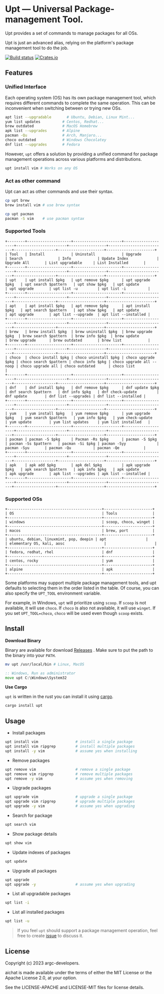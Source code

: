 # Upt — **U**niversal **P**ackage-management **T**ool.

Upt provides a set of commands to manage packages for all OSs. 

Upt is just an advanced alias, relying on the platform's package management tool to do the job.

[![Build status](https://github.com/sigoden/aichat/actions/workflows/ci.yaml/badge.svg)](https://github.com/sigoden/upt/actions)
[![Crates.io](https://img.shields.io/crates/v/upt.svg)](https://crates.io/crates/upt)

## Features

### Unified Interface

Each operating system (OS) has its own package management tool, which requires different commands to complete the same operation.
This can be inconvenient when switching between or trying new OSs. 

```sh
apt list --upgradable       # Ubuntu, Debian, Linux Mint...
yum list updates          # Centos, Redhat...
brew outdated             # MacOS Homebrew
apk list --upgrades       # Alpine
pacman -Qu                # Arch, Manjaro...
choco outdated            # Windows Chocolatey
dnf list --upgrades       # Fedora
```

However, `upt` offers a solution by providing a unified command for package management operations across various platforms and distributions. 

```sh
upt install vim # Works on any OS
```

### Act as other command

Upt can act as other commands and use their syntax.

```sh
cp upt brew
brew install vim # use brew syntax

cp upt pacman
pacman -S vim    # use pacman syntax
```

### Supported Tools

```
+--------+--------------------+----------------------+--------------------+-----------------------+-----------------+--------------------------+-------------------+---------------------+----------------------+
| Tool   | Install            | Uninstall            | Upgrade            | Search                | Info            | Update Index             | Upgrade All       | List upgradable     | List Installed       |
+--------+--------------------+----------------------+--------------------+-----------------------+-----------------+--------------------------+-------------------+---------------------+----------------------+
| upt    | upt install $pkg   | upt remove $pkg      | upt upgrade $pkg   | upt search $pattern   | upt show $pkg   | upt update               | upt upgrade       | upt list -u         | upt list -i          |
+--------+--------------------+----------------------+--------------------+-----------------------+-----------------+--------------------------+-------------------+---------------------+----------------------+
| apt    | apt install $pkg   | apt remove $pkg      | apt install $pkg   | apt search $pattern   | apt show $pkg   | apt update               | apt upgrade       | apt list --upgrade  | apt list --installed |
+--------+--------------------+----------------------+--------------------+-----------------------+-----------------+--------------------------+-------------------+---------------------+----------------------+
| brew   | brew install $pkg  | brew uninstall $pkg  | brew upgrade $pkg  | brew search $pattern  | brew info $pkg  | brew update              | brew upgrade      | brew outdated       | brew list            |
+--------+--------------------+----------------------+--------------------+-----------------------+-----------------+--------------------------+-------------------+---------------------+----------------------+
| choco  | choco install $pkg | choco uninstall $pkg | choco upgrade $pkg | choco search $pattern | choco info $pkg | choco upgrade all --noop | choco upgrade all | choco outdated      | choco list           |
+--------+--------------------+----------------------+--------------------+-----------------------+-----------------+--------------------------+-------------------+---------------------+----------------------+
| dnf    | dnf install $pkg   | dnf remove $pkg      | dnf update $pkg    | dnf search $pattern   | dnf info $pkg   | dnf check-update         | dnf update        | dnf list --upgrades | dnf list --installed |
+--------+--------------------+----------------------+--------------------+-----------------------+-----------------+--------------------------+-------------------+---------------------+----------------------+
| yum    | yum install $pkg   | yum remove $pkg      | yum upgrade $pkg   | yum search $pattern   | yum info $pkg   | yum check-update         | yum update        | yum list updates    | yum list installed   |
+--------+--------------------+----------------------+--------------------+-----------------------+-----------------+--------------------------+-------------------+---------------------+----------------------+
| pacman | pacman -S $pkg     | Pacman -Rs $pkg      | pacman -S $pkg     | pacman -Ss $pattern   | pacman -Si $pkg | pacman -Syy              | pacman -Syu       | pacman -Qu          | pacman -Qe           |
+--------+--------------------+----------------------+--------------------+-----------------------+-----------------+--------------------------+-------------------+---------------------+----------------------+
| apk    | apk add $pkg       | apk del $pkg         | apk upgrade $pkg   | apk search $pattern   | apk info $pkg   | apk update               | apk upgrade       | apk list --upgrades | apk list --installed |
+--------+--------------------+----------------------+--------------------+-----------------------+-----------------+--------------------------+-------------------+---------------------+----------------------+
```

### Supported OSs

```
+-------------------------------------------+----------------------+
| OS                                        | Tools                |
+-------------------------------------------+----------------------+
| windows                                   | scoop, choco, winget |
+-------------------------------------------+----------------------+
| macos                                     | brew, port           |
+-------------------------------------------+----------------------+
| ubuntu, debian, linuxmint, pop, deepin | apt                  |
| elementary OS, kali, aosc                  |                      |
+-------------------------------------------+----------------------+
| fedora, redhat, rhel                      | dnf                  |
+-------------------------------------------+----------------------+
| centos, rocky                             | yum                  |
+-------------------------------------------+----------------------+
| alpine                                    | apk                  |
+-------------------------------------------+----------------------+
```

Some platforms may support multiple package management tools, and upt defaults to selecting them in the order listed in the table. 
Of course, you can also specify the `UPT_TOOL` environment variable.

For example, in Windows, `upt` will prioritize using `scoop`. If `scoop` is not available, it will use `choco`. If `choco` is also not available, it will use `winget`. If you set `UPT_TOOL=choco`, `choco` will be used even though `scoop` exists.

## Install

**Download Binary**

Binary are available for download [Releases](https://github.com/sigoden/upt/releases) . Make sure to put the path to the binary into your `PATH`.

```sh
mv upt /usr/local/bin # Linux, MacOS
```

```bat
:: Windows, Run as administrator
move upt C:\Windows\System32
```

**Use Cargo**

`upt` is written in the rust you can install it using [cargo](https://doc.rust-lang.org/stable/cargo/).

```sh
cargo install upt
```

## Usage

- Install packages

```sh
upt install vim                 # install a single package
upt install vim ripgrep         # install multiple packages
upt install -y vim              # assume yes when installing
```

- Remove packages

```sh
upt remove vim                  # remove a single package
upt remove vim ripgrep          # remove multiple packages
upt remove -y vim               # assume yes when removing
```

- Upgrade packages

```sh
upt upgrade vim                 # upgrade a single package
upt upgrade vim ripgrep         # upgrade multiple packages
upt upgrade -y vim              # assume yes when upgrading
```

- Search for package

```sh
upt search vim
```

- Show package details

```sh
upt show vim
```

- Update indexes of packages

```sh
upt update
```

- Upgrade all packages

```sh
upt upgrade
upt upgrade -y                  # assume yes when upgrading
```

- List all upgradable packages

```sh
upt list -i
```

- List all installed packages

```sh
upt list -u
```
> If you feel `upt` should support a package management operation, feel free to create [issue](https://github.com/sigoden/upt/issues/new) to discuss it.

## License

Copyright (c) 2023 argc-developers.

aichat is made available under the terms of either the MIT License or the Apache License 2.0, at your option.

See the LICENSE-APACHE and LICENSE-MIT files for license details.
